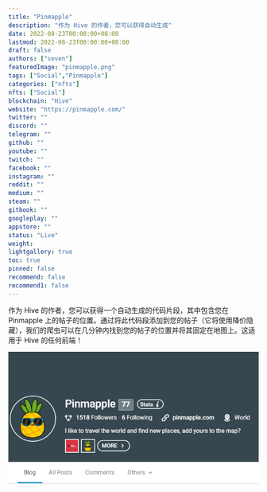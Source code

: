 ```yaml
---
title: "Pinmapple"
description: "作为 Hive 的作者，您可以获得自动生成"
date: 2022-08-23T00:00:00+08:00
lastmod: 2022-08-23T00:00:00+08:00
draft: false
authors: ["seven"]
featuredImage: "pinmapple.png"
tags: ["Social","Pinmapple"]
categories: ["nfts"]
nfts: ["Social"]
blockchain: "Hive"
website: "https://pinmapple.com/"
twitter: ""
discord: ""
telegram: ""
github: ""
youtube: ""
twitch: ""
facebook: ""
instagram: ""
reddit: ""
medium: ""
steam: ""
gitbook: ""
googleplay: ""
appstore: ""
status: "Live"
weight: 
lightgallery: true
toc: true
pinned: false
recommend: false
recommend1: false
---
```

作为 Hive 的作者，您可以获得一个自动生成的代码片段，其中包含您在 Pinmapple 上的帖子的位置。通过将此代码段添加到您的帖子（它将使用降价隐藏），我们的爬虫可以在几分钟内找到您的帖子的位置并将其固定在地图上。这适用于 Hive 的任何前端！

![1](1661235377190.jpg)